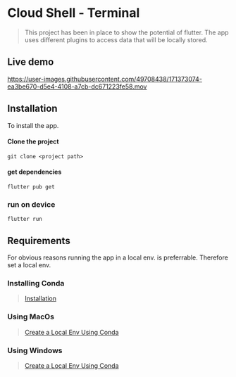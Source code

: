 # Cloud Shell - Terminal

>This project has been in place to show the potential of flutter. The app uses different plugins to access data that will be locally stored.

## Live demo


https://user-images.githubusercontent.com/49708438/171373074-ea3be670-d5e4-4108-a7cb-dc671223fe58.mov




## Installation 

To install the app.

#### Clone the project

```
git clone <project path>
```

#### get dependencies

```
flutter pub get
```

### run on device
```
flutter run 
```


## Requirements

For obvious reasons running the app in a local env. is preferrable.
Therefore set a local env.

### Installing Conda 

>[Installation](https://docs.conda.io/projects/continuumio-conda/en/latest/user-guide/install/macos.html)

### Using MacOs

>[ Create a Local Env Using Conda](https://docs.conda.io/projects/conda/en/latest/user-guide/tasks/manage-environments.html#creating-an-environment-with-commands)

### Using Windows

>[ Create a Local Env Using Conda](https://docs.conda.io/projects/conda/en/latest/user-guide/tasks/manage-environments.html#creating-an-environment-with-commands)
